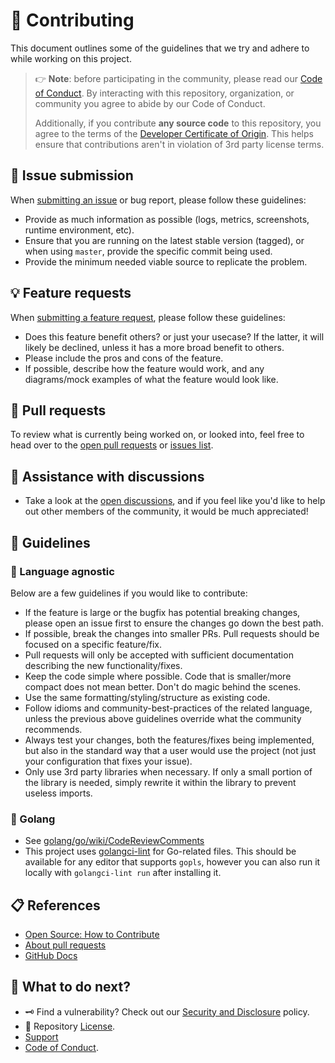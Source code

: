 <!-- THIS FILE IS GENERATED! DO NOT EDIT! Maintained by Terraform. -->
# :handshake: Contributing

This document outlines some of the guidelines that we try and adhere to while
working on this project.

> :point_right: **Note**: before participating in the community, please read our
> [Code of Conduct][coc].
> By interacting with this repository, organization, or community you agree to
> abide by our Code of Conduct.
>
> Additionally, if you contribute **any source code** to this repository, you
> agree to the terms of the [Developer Certificate of Origin][dco]. This helps
> ensure that contributions aren't in violation of 3rd party license terms.

## :lady_beetle: Issue submission

When [submitting an issue][issues] or bug report,
please follow these guidelines:

* Provide as much information as possible (logs, metrics, screenshots,
     runtime environment, etc).
* Ensure that you are running on the latest stable version (tagged), or
     when using `master`, provide the specific commit being used.
* Provide the minimum needed viable source to replicate the problem.

## :bulb: Feature requests

When [submitting a feature request][issues], please
follow these guidelines:

* Does this feature benefit others? or just your usecase? If the latter,
     it will likely be declined, unless it has a more broad benefit to others.
* Please include the pros and cons of the feature.
* If possible, describe how the feature would work, and any diagrams/mock
     examples of what the feature would look like.

## :rocket: Pull requests

To review what is currently being worked on, or looked into, feel free to head
over to the [open pull requests][pull-requests] or [issues list][issues].

## :raised_back_of_hand: Assistance with discussions

* Take a look at the [open discussions][discussions], and if you feel like
     you'd like to help out other members of the community, it would be much
     appreciated!

## :pushpin: Guidelines

### :test_tube: Language agnostic

Below are a few guidelines if you would like to contribute:

* If the feature is large or the bugfix has potential breaking changes,
     please open an issue first to ensure the changes go down the best path.
* If possible, break the changes into smaller PRs. Pull requests should be
     focused on a specific feature/fix.
* Pull requests will only be accepted with sufficient documentation
     describing the new functionality/fixes.
* Keep the code simple where possible. Code that is smaller/more compact
     does not mean better. Don't do magic behind the scenes.
* Use the same formatting/styling/structure as existing code.
* Follow idioms and community-best-practices of the related language,
     unless the previous above guidelines override what the community
     recommends.
* Always test your changes, both the features/fixes being implemented, but
     also in the standard way that a user would use the project (not just
     your configuration that fixes your issue).
* Only use 3rd party libraries when necessary. If only a small portion of
     the library is needed, simply rewrite it within the library to prevent
     useless imports.

### :hamster: Golang

* See [golang/go/wiki/CodeReviewComments](https://github.com/golang/go/wiki/CodeReviewComments)
* This project uses [golangci-lint](https://golangci-lint.run/) for
     Go-related files. This should be available for any editor that supports
     `gopls`, however you can also run it locally with `golangci-lint run`
     after installing it.

## :clipboard: References

* [Open Source: How to Contribute](https://opensource.guide/how-to-contribute/)
* [About pull requests](https://docs.github.com/en/pull-requests/collaborating-with-pull-requests/proposing-changes-to-your-work-with-pull-requests/about-pull-requests)
* [GitHub Docs](https://docs.github.com/)

## :speech_balloon: What to do next?

* :old_key: Find a vulnerability? Check out our [Security and Disclosure][security] policy.
* :link: Repository [License][license].
* [Support][support]
* [Code of Conduct][coc].

<!-- definitions -->
[coc]: https://github.com/lrstanley/girc-ui/blob/master/.github/CODE_OF_CONDUCT.md
[dco]: https://developercertificate.org/
[discussions]: https://github.com/lrstanley/girc-ui/discussions
[issues]: https://github.com/lrstanley/girc-ui/issues/new/choose
[license]: https://github.com/lrstanley/girc-ui/blob/master/LICENSE
[pull-requests]: https://github.com/lrstanley/girc-ui/pulls?q=is%3Aopen+is%3Apr
[security]: https://github.com/lrstanley/girc-ui/security/policy
[support]: https://github.com/lrstanley/girc-ui/blob/master/.github/SUPPORT.md
